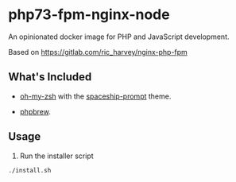 # php73-fpm-nginx-node
An opinionated docker image for PHP and JavaScript development. 

Based on https://gitlab.com/ric_harvey/nginx-php-fpm

## What's Included

* [oh-my-zsh](https://github.com/robbyrussell/oh-my-zsh) with the [spaceship-prompt](https://github.com/denysdovhan/spaceship-prompt) theme.

* [phpbrew](https://github.com/phpbrew/phpbrew).



## Usage

1. Run the installer script

```bash
./install.sh
```
